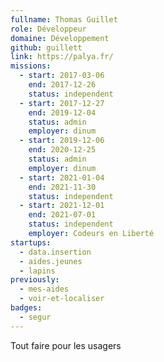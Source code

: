 ```yaml
---
fullname: Thomas Guillet
role: Développeur
domaine: Développement
github: guillett
link: https://palya.fr/
missions:
  - start: 2017-03-06
    end: 2017-12-26
    status: independent
  - start: 2017-12-27
    end: 2019-12-04
    status: admin
    employer: dinum
  - start: 2019-12-06
    end: 2020-12-25
    status: admin
    employer: dinum
  - start: 2021-01-04
    end: 2021-11-30
    status: independent
  - start: 2021-12-01
    end: 2021-07-01
    status: independent
    employer: Codeurs en Liberté
startups:
  - data.insertion
  - aides.jeunes
  - lapins
previously:
  - mes-aides
  - voir-et-localiser
badges:
  - segur
---
```

Tout faire pour les usagers
